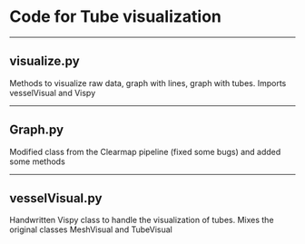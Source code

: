 # Code for Tube visualization
- - - -
## visualize.py
Methods to visualize raw data, graph with lines, graph with tubes. Imports vesselVisual and Vispy
- - - -

## Graph.py
Modified class from the Clearmap pipeline (fixed some bugs) and added some methods
- - - -

## vesselVisual.py
Handwritten Vispy class to handle the visualization of tubes. Mixes the original classes MeshVisual and TubeVisual
